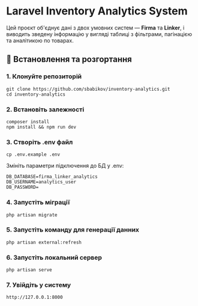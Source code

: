# Laravel Inventory Analytics System

Цей проєкт об'єднує дані з двох умовних систем — **Firma** та **Linker**, і виводить зведену інформацію у вигляді таблиці з фільтрами, пагінацією та аналітикою по товарах.

## 🔧 Встановлення та розгортання

### 1. Клонуйте репозиторій
```
git clone https://github.com/sbabikov/inventory-analytics.git
cd inventory-analytics
```

### 2. Встановіть залежності
```
composer install
npm install && npm run dev

```

### 3. Створіть .env файл
```
cp .env.example .env

```

Змініть параметри підключення до БД у .env:
```
DB_DATABASE=firma_linker_analytics
DB_USERNAME=analytics_user
DB_PASSWORD=
```

### 4. Запустіть міграції
```
php artisan migrate
```

### 5. Запустіть команду для генерації данних
```
php artisan external:refresh
```

### 6. Запустіть локальний сервер
```
php artisan serve
```

### 7. Увійдіть у систему
```
http://127.0.0.1:8000
```
